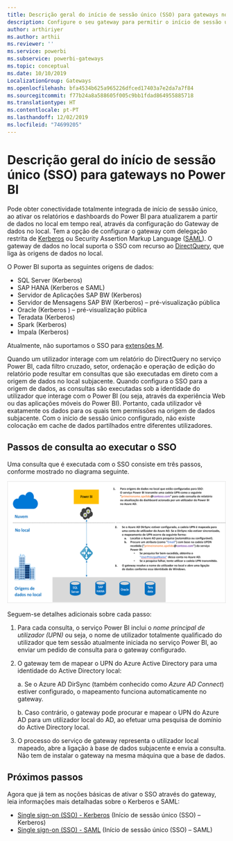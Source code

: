 ```yaml
---
title: Descrição geral do início de sessão único (SSO) para gateways no Power BI
description: Configure o seu gateway para permitir o início de sessão único (SSO) a partir do Power BI em origens de dados no local.
author: arthiriyer
ms.author: arthii
ms.reviewer: ''
ms.service: powerbi
ms.subservice: powerbi-gateways
ms.topic: conceptual
ms.date: 10/10/2019
LocalizationGroup: Gateways
ms.openlocfilehash: bfa4534b625a965226dfced17403a7e2da7a7f84
ms.sourcegitcommit: f77b24a8a588605f005c9bb1fdad864955885718
ms.translationtype: HT
ms.contentlocale: pt-PT
ms.lasthandoff: 12/02/2019
ms.locfileid: "74699205"
---
```

# <a name="overview-of-single-sign-on-sso-for-gateways-in-power-bi"></a>Descrição geral do início de sessão único (SSO) para gateways no Power BI

Pode obter conectividade totalmente integrada de início de sessão único, ao ativar os relatórios e dashboards do Power BI para atualizarem a partir de dados no local em tempo real, através da configuração do Gateway de dados no local. Tem a opção de configurar o gateway com delegação restrita de [Kerberos](service-gateway-sso-kerberos.md) ou Security Assertion Markup Language ([SAML](service-gateway-sso-saml.md)). O gateway de dados no local suporta o SSO com recurso ao [DirectQuery](desktop-directquery-about.md), que liga às origens de dados no local.

O Power BI suporta as seguintes origens de dados:

* SQL Server (Kerberos)
* SAP HANA (Kerberos e SAML)
* Servidor de Aplicações SAP BW (Kerberos)
* Servidor de Mensagens SAP BW (Kerberos) – pré-visualização pública
* Oracle (Kerberos ) – pré-visualização pública
* Teradata (Kerberos)
* Spark (Kerberos)
* Impala (Kerberos)

Atualmente, não suportamos o SSO para [extensões M](https://github.com/microsoft/DataConnectors/blob/master/docs/m-extensions.md).

Quando um utilizador interage com um relatório do DirectQuery no serviço Power BI, cada filtro cruzado, setor, ordenação e operação de edição do relatório pode resultar em consultas que são executadas em direto com a origem de dados no local subjacente. Quando configura o SSO para a origem de dados, as consultas são executadas sob a identidade do utilizador que interage com o Power BI (ou seja, através da experiência Web ou das aplicações móveis do Power BI). Portanto, cada utilizador vê exatamente os dados para os quais tem permissões na origem de dados subjacente. Com o início de sessão único configurado, não existe colocação em cache de dados partilhados entre diferentes utilizadores.

## <a name="query-steps-when-running-sso"></a>Passos de consulta ao executar o SSO

Uma consulta que é executada com o SSO consiste em três passos, conforme mostrado no diagrama seguinte.

![Passos de consulta com o SSO](media/service-gateway-sso-overview/sso-query-steps.png)

Seguem-se detalhes adicionais sobre cada passo:

1. Para cada consulta, o serviço Power BI inclui o *nome principal de utilizador (UPN)* ou seja, o nome de utilizador totalmente qualificado do utilizador que tem sessão atualmente iniciada no serviço Power BI, ao enviar um pedido de consulta para o gateway configurado.

2. O gateway tem de mapear o UPN do Azure Active Directory para uma identidade do Active Directory local:

   a. Se o Azure AD DirSync (também conhecido como *Azure AD Connect*) estiver configurado, o mapeamento funciona automaticamente no gateway.

   b.  Caso contrário, o gateway pode procurar e mapear o UPN do Azure AD para um utilizador local do AD, ao efetuar uma pesquisa de domínio do Active Directory local.

3. O processo do serviço de gateway representa o utilizador local mapeado, abre a ligação à base de dados subjacente e envia a consulta. Não tem de instalar o gateway na mesma máquina que a base de dados.

## <a name="next-steps"></a>Próximos passos

Agora que já tem as noções básicas de ativar o SSO através do gateway, leia informações mais detalhadas sobre o Kerberos e SAML:

* [Single sign-on (SSO) - Kerberos](service-gateway-sso-kerberos.md) (Início de sessão único (SSO) – Kerberos)
* [Single sign-on (SSO) - SAML](service-gateway-sso-saml.md) (Início de sessão único (SSO) – SAML)
